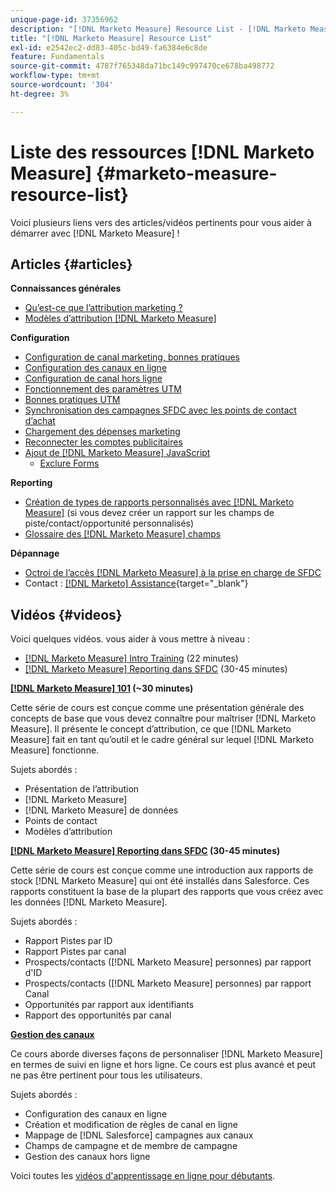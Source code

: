 ```yaml
---
unique-page-id: 37356962
description: "[!DNL Marketo Measure] Resource List - [!DNL Marketo Measure]"
title: "[!DNL Marketo Measure] Resource List"
exl-id: e2542ec2-dd83-405c-bd49-fa6384e6c8de
feature: Fundamentals
source-git-commit: 4787f765348da71bc149c997470ce678ba498772
workflow-type: tm+mt
source-wordcount: '304'
ht-degree: 3%

---
```


# Liste des ressources [!DNL Marketo Measure] {#marketo-measure-resource-list}

Voici plusieurs liens vers des articles/vidéos pertinents pour vous aider à démarrer avec [!DNL Marketo Measure] !

## Articles {#articles}

**Connaissances générales**

* [Qu’est-ce que l’attribution marketing ?](/help/introduction-to-marketo-measure/overview-resources/marketing-attribution.md)
* [Modèles d’attribution [!DNL Marketo Measure]](/help/introduction-to-marketo-measure/overview-resources/marketo-measure-attribution-models.md)

**Configuration**

* [Configuration de canal marketing, bonnes pratiques](/help/channel-tracking-and-setup/online-channels/marketing-channels-and-subchannels.md)
* [Configuration des canaux en ligne](/help/channel-tracking-and-setup/online-channels/online-custom-channel-setup.md)
* [Configuration de canal hors ligne](/help/channel-tracking-and-setup/offline-channels/offline-custom-channel-setup.md)
* [Fonctionnement des paramètres UTM](/help/channel-tracking-and-setup/online-channels/utm-parameters.md)
* [Bonnes pratiques UTM](/help/channel-tracking-and-setup/online-channels/best-practices-for-setting-up-utm-parameters.md)
* [Synchronisation des campagnes SFDC avec les points de contact d’achat](/help/channel-tracking-and-setup/offline-channels/legacy-processes/campaigns-and-campaign-members.md)
* [Chargement des dépenses marketing](/help/marketing-spend/spend-management/marketing-channel-costs.md#uploading-marketing-costs)
* [Reconnecter les comptes publicitaires](/help/api-connections/utilizing-marketo-measures-api-connections/reauthorizing-connected-accounts.md)
* [Ajout de [!DNL Marketo Measure] JavaScript](/help/marketo-measure-tracking/setting-up-tracking/adding-marketo-measure-script.md)
   * [Exclure Forms](/help/marketo-measure-tracking/setting-up-tracking/excluding-marketo-measure-from-specific-forms.md)

**Reporting**

* [ Création de types de rapports personnalisés avec  [!DNL Marketo Measure]](/help/marketo-measure-salesforce-reporting/new-report-types/creating-custom-marketo-measure-report-types.md) (si vous devez créer un rapport sur les champs de piste/contact/opportunité personnalisés)
* [Glossaire des  [!DNL Marketo Measure] champs](/help/introduction-to-marketo-measure/overview-resources/glossary-of-marketo-measure-fields.md)

**Dépannage**

* [Octroi de l’accès  [!DNL Marketo Measure] à la prise en charge de SFDC](/help/miscellaneous/other-related-resources/granting-salesforce-access-to-marketo-measure-support.md)
* Contact : [[!DNL Marketo] Assistance](https://nation.marketo.com/t5/support/ct-p/Support){target="_blank"}

## Vidéos {#videos}

Voici quelques vidéos.    vous aider à vous mettre à niveau :

* [[!DNL Marketo Measure] Intro Training](https://share.vidyard.com/watch/Pb4DuWJwtFgw3jUBDGneb4?) (22 minutes)
* [[!DNL Marketo Measure] Reporting dans SFDC](https://experienceleague.adobe.com/docs/marketo-learn/tutorials/overview.html?lang=fr) (30-45 minutes)

**[[!DNL Marketo Measure] 101](https://experienceleague.adobe.com/docs/marketo-learn/tutorials/overview.html?lang=fr) (~30 minutes)**

Cette série de cours est conçue comme une présentation générale des concepts de base que vous devez connaître pour maîtriser [!DNL Marketo Measure]. Il présente le concept d’attribution, ce que [!DNL Marketo Measure] fait en tant qu’outil et le cadre général sur lequel [!DNL Marketo Measure] fonctionne.

Sujets abordés :

* Présentation de l’attribution
* [!DNL Marketo Measure]
* [!DNL Marketo Measure] de données
* Points de contact
* Modèles d’attribution

**[[!DNL Marketo Measure] Reporting dans SFDC](https://experienceleague.adobe.com/docs/marketo-learn/tutorials/overview.html?lang=fr) (30-45 minutes)**

Cette série de cours est conçue comme une introduction aux rapports de stock [!DNL Marketo Measure] qui ont été installés dans Salesforce. Ces rapports constituent la base de la plupart des rapports que vous créez avec les données [!DNL Marketo Measure].

Sujets abordés :

* Rapport Pistes par ID
* Rapport Pistes par canal
* Prospects/contacts ([!DNL Marketo Measure] personnes) par rapport d&#39;ID
* Prospects/contacts ([!DNL Marketo Measure] personnes) par rapport Canal
* Opportunités par rapport aux identifiants
* Rapport des opportunités par canal

**[Gestion des canaux](https://experienceleague.adobe.com/docs/marketo-learn/tutorials/overview.html?lang=fr)**

Ce cours aborde diverses façons de personnaliser [!DNL Marketo Measure] en termes de suivi en ligne et hors ligne. Ce cours est plus avancé et peut ne pas être pertinent pour tous les utilisateurs.

Sujets abordés :

* Configuration des canaux en ligne
* Création et modification de règles de canal en ligne
* Mappage de [!DNL Salesforce] campagnes aux canaux
* Champs de campagne et de membre de campagne
* Gestion des canaux hors ligne

Voici toutes les [vidéos d&#39;apprentissage en ligne pour débutants](https://experienceleague.adobe.com/docs/marketo-learn/tutorials/overview.html?lang=fr).
